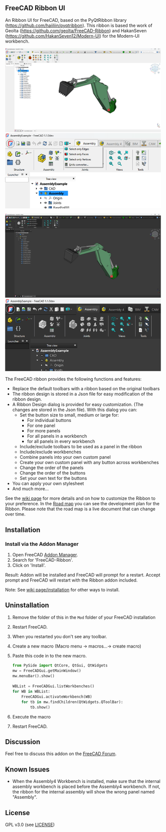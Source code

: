 ## FreeCAD Ribbon UI

An Ribbon UI for FreeCAD, based on the PyQtRibbon library (https://github.com/haiiliin/pyqtribbon).
This ribbon is based the work of Geolta (https://github.com/geolta/FreeCAD-Ribbon) and HakanSeven (https://github.com/HakanSeven12/Modern-UI) for the Modern-UI workbench.

![Screenshot_light](./Resources/Images/Screenshot.png)
![Closeup_Light](./Resources/Images/Screenshot_CloseUP.png)


![Screenshot_Dark](./Resources/Images/Screenshot_DarkMode.png)
![Closeup_Dark](./Resources/Images/Screenshot_DarkMode_CloseUP.png)

The FreeCAD ribbon provides the following functions and features:

* Replace the default toolbars with a ribbon based on the original toolbars
* The ribbon design is stored in a Json file for easy modification of the ribbon design.
* A Ribbon Design dialog is provided for easy customization. (The changes are stored in the Json file). With this dialog you can:
  * Set the button size to small, medium or large for:
    * For individual buttons
    * For one panel
    * For more panels
    * For all panels in a workbench
    * for all panels in every workbench    
  * Include/exclude toolbars to be used as a panel in the ribbon
  * Include/exclude workbenches
  * Combine panels into your own custom panel
  * Create your own custom panel with any button across workbenches
  * Change the order of the panels
  * Change the order of the buttons
  * Set your own text for the buttons
* You can apply your own stylesheet
* And much more...

See the [wiki page](https://github.com/APEbbers/FreeCAD-Ribbon/wiki) for more details and on how to customize the Ribbon to your preference.
In the [Road map](https://github.com/APEbbers/FreeCAD-Ribbon/wiki/07-%E2%80%90-Road-map) you can see the development plan for the Ribbon.
Please note that the road map is a live document that can change over time.

## Installation

### Install via the Addon Manager

1. Open FreeCAD [Addon Manager](https://wiki.freecad.org/Std_AddonMgr).
1. Search for 'FreeCAD-Ribbon'.
1. Click on 'Install'.

Result: Addon will be installed and FreeCAD will prompt for a restart.
Accept prompt and FreeCAD will restart with the Ribbon addon included.

Note: See [wiki page/installation](https://github.com/APEbbers/FreeCAD-Ribbon/wiki/01-%E2%80%90-Installation) for other ways to install.


## Uninstallation

1. Remove the folder of this in the `Mod` folder of your FreeCAD installation
1. Restart FreeCAD.
1. When you restarted you don't see any toolbar.
1. Create a new macro (Macro menu -> macros...-> create macro)
1. Paste this code in to the new macro.

    ```python
    from PySide import QtCore, QtGui, QtWidgets
    mw = FreeCADGui.getMainWindow()
    mw.menuBar().show()

    WBList = FreeCADGui.listWorkbenches()
    for WB in WBList:
        FreeCADGui.activateWorkbench(WB)
        for tb in mw.findChildren(QtWidgets.QToolBar):
            tb.show()
    ```

1. Execute the macro
1. Restart FreeCAD.

## Discussion

Feel free to discuss this addon on the [FreeCAD Forum](https://forum.freecad.org/viewtopic.php?t=91353).

## Known Issues

* When the Assembly4 Workbench is installed, make sure that the internal assembly workbench is placed before the Assembly4 workbench. If not, the ribbon for the internal assembly will show the wrong panel named "Assembly".

## License

GPL v3.0 (see [LICENSE](LICENSE))
